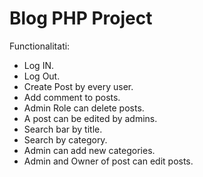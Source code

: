 # Blog PHP Project

Functionalitati:
- Log IN.
- Log Out.
- Create Post by every user.
- Add comment to posts.
- Admin Role can delete posts.
- A post can be edited by admins.
- Search bar by title.
- Search by category.
- Admin can add new categories.
- Admin and Owner of post can edit posts.
